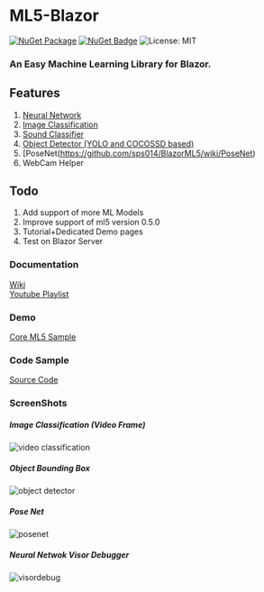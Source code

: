 # ML5-Blazor
 [![NuGet Package](https://img.shields.io/badge/nuget-v1.0.5%20Preview%204-orange.svg)](https://www.nuget.org/packages/BlazorML5/)
[![NuGet Badge](https://buildstats.info/nuget/BlazorML5)](https://www.nuget.org/packages/BlazorML5)
![License: MIT](https://img.shields.io/badge/License-MIT-blue.svg)

 
 ### An Easy Machine Learning Library for Blazor.

## Features
1. [Neural Network](https://github.com/sps014/BlazorML5/wiki/Neural-Network) 
2. [Image Classification](https://github.com/sps014/BlazorML5/wiki/Image-Classification)
3. [Sound Classifier](https://github.com/sps014/BlazorML5/wiki/Sound-Detector)
4. [Object Detector (YOLO and COCOSSD based)](https://github.com/sps014/BlazorML5/wiki/Object-Detector-(YOLO-CocoSSD))
5. [PoseNet(https://github.com/sps014/BlazorML5/wiki/PoseNet)
6. WebCam Helper

## Todo
1. Add support of more ML Models
2. Improve support of ml5 version 0.5.0
3. Tutorial+Dedicated Demo pages
4. Test on Blazor Server

### Documentation
[Wiki](https://github.com/sps014/BlazorML5/wiki/BlazorML5-Installation)\
[Youtube Playlist](https://www.youtube.com/watch?v=YWPRXuyYSx4&list=PL8z8Ue600vf1bVvX1uNHNs5GNC4XrSlVk) 

### Demo
[Core ML5 Sample](https://blazor-ml5-sample.netlify.com/) 


### Code Sample
[Source Code](https://github.com/sps014/BlazorML5/tree/master/DemoApplication) 


### ScreenShots


##### Image Classification (Video Frame)
![video classification](https://user-images.githubusercontent.com/45932883/88672637-4de33900-d105-11ea-9c4d-221d5f2a9953.PNG)
##### Object Bounding Box 
![object detector](https://user-images.githubusercontent.com/45932883/88671841-669f1f00-d104-11ea-8d6b-ec2d0fbac2a6.PNG)
##### Pose Net
![posenet](https://user-images.githubusercontent.com/45932883/88671847-69017900-d104-11ea-98b9-6fba4f96ae42.PNG)
##### Neural Netwok Visor Debugger
![visordebug](https://user-images.githubusercontent.com/45932883/88671853-6a32a600-d104-11ea-8010-e17bd0ce01b1.PNG)
